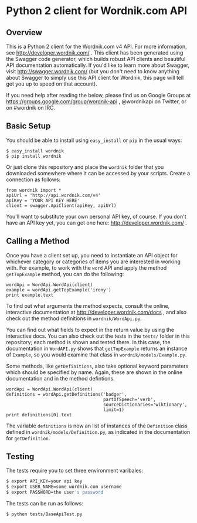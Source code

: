 # Python 2 client for Wordnik.com API

## Overview

This is a Python 2 client for the Wordnik.com v4 API. For more information, see http://developer.wordnik.com/ . This client has been generated using the Swagger code generator, which builds robust API clients and beautiful API documentation automatically. If you'd like to learn more about Swagger, visit http://swagger.wordnik.com/ (but you don't need to know anything about Swagger to simply use this API client for Wordnik, this page will tell get you up to speed on that account).

If you need help after reading the below, please find us on Google Groups at https://groups.google.com/group/wordnik-api , @wordnikapi on Twitter, or on #wordnik on IRC.

## Basic Setup

You should be able to install using `easy_install` or `pip` in the usual ways:

```
$ easy_install wordnik
$ pip install wordnik
```

Or just clone this repository and place the `wordnik` folder that you downloaded somewhere where it can be accessed by your scripts. Create a connection as follows:

```
from wordnik import *
apiUrl = 'http://api.wordnik.com/v4'
apiKey = 'YOUR API KEY HERE'
client = swagger.ApiClient(apiKey, apiUrl)
```

You'll want to substitute your own personal API key, of course. If you don't have an API key yet, you can get one here: http://developer.wordnik.com/ .

## Calling a Method

Once you have a client set up, you need to instantiate an API object for whichever category or categories of items you are interested in working with. For example, to work with the `word` API and apply the method `getTopExample` method, you can do the following:

```
wordApi = WordApi.WordApi(client)
example = wordApi.getTopExample('irony')
print example.text
```

To find out what arguments the method expects, consult the online, interactive documentation at http://developer.wordnik.com/docs , and also check out the method definitions in `wordnik/WordApi.py`.

You can find out what fields to expect in the return value by using the interactive docs. You can also check out the tests in the `tests/` folder in this repository; each method is shown and tested there. In this case, the documentation in `WordAPI.py` shows that `getTopExample` returns an instance of `Example`, so you would examine that class in `wordnik/models/Example.py`.

Some methods, like `getDefinitions`, also take optional keyword parameters which should be specified by name. Again, these are shown in the online documentation and in the method defintions.

```
wordApi = WordApi.WordApi(client)
definitions = wordApi.getDefinitions('badger',
                                     partOfSpeech='verb',
                                     sourceDictionaries='wiktionary',
                                     limit=1)
print definitions[0].text
```

The variable `definitions` is now an list of instances of the `Definition` class defined in `wordnik/models/Definition.py`, as indicated in the documentation for `getDefinition`.


## Testing

The tests require you to set three environment varibales:

```sh
$ export API_KEY=your api key
$ export USER_NAME=some wordnik.com username
$ export PASSWORD=the user's password
```

The tests can be run as follows:

```
$ python tests/BaseApiTest.py
```

